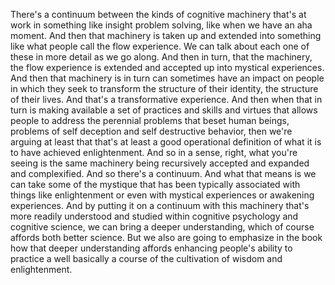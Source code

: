  There's a continuum between the kinds of cognitive machinery that's at work in something like insight problem solving, like when we have an aha moment. And then that machinery is taken up and extended into something like what people call the flow experience. We can talk about each one of these in more detail as we go along. And then in turn, that the machinery, the flow experience is extended and accepted up into mystical experiences. And then that machinery is in turn can sometimes have an impact on people in which they seek to transform the structure of their identity, the structure of their lives. And that's a transformative experience. And then when that in turn is making available a set of practices and skills and virtues that allows people to address the perennial problems that beset human beings, problems of self deception and self destructive behavior, then we're arguing at least that that's at least a good operational definition of what it is to have achieved enlightenment. And so in a sense, right, what you're seeing is the same machinery being recursively accepted and expanded and complexified. And so there's a continuum. And what that means is we can take some of the mystique that has been typically associated with things like enlightenment or even with mystical experiences or awakening experiences. And by putting it on a continuum with this machinery that's more readily understood and studied within cognitive psychology and cognitive science, we can bring a deeper understanding, which of course affords both better science. But we also are going to emphasize in the book how that deeper understanding affords enhancing people's ability to practice a well basically a course of the cultivation of wisdom and enlightenment.